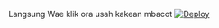 
Langsung Wae klik ora usah kakean mbacot 
[![Deploy](https://www.herokucdn.com/deploy/button.svg)](https://heroku.com/deploy)
